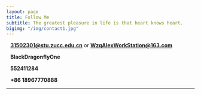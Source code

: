 ```yaml
---
layout: page
title: Follow Me
subtitle: The greatest pleasure in life is that heart knows heart.
bigimg: "/img/contact1.jpg"
---
```

<link rel="stylesheet" href="D:/MarkDown/cmd_markdown_win64/cmd_markdown_win64/font-awesome-4.7.0/font-awesome-4.7.0/css/font-awesome.min.css">

<i class="fa fa-envelope-square"></i>&ensp; [**31502301@stu.zucc.edu.cn**](mailto:31502301@stu.zucc.edu.cn) or [**WzqAlexWorkStation@163.com**](mailto:WzqAlexWorkStation@163.com)

<i class="fa fa-weixin"></i>&ensp; **BlackDragonflyOne**

<i class="fa fa-qq"></i>&ensp; **552411284**

<i class="fa fa-phone-square"></i>&ensp; **+86 18967770888**

---
